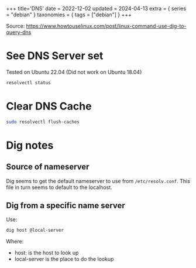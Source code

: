 +++
title='DNS'
date = 2022-12-02
updated = 2024-04-13
extra = { series = "debian" }
taxonomies = { tags = ["debian"] }
+++

Source: <https://www.howtouselinux.com/post/linux-command-use-dig-to-query-dns>

# See DNS Server set

Tested on Ubuntu 22.04 (Did not work on Ubuntu 18.04)

```sh
resolvectl status
```

# Clear DNS Cache

```sh
sudo resolvectl flush-caches
```

# Dig notes

## Source of nameserver

Dig seems to get the default nameserver to use from `/etc/resolv.conf`.
This file in turn seems to default to the localhost.

## Dig from a specific name server

Use:

```sh
dig host @local-server
```

Where:

- host: is the host to look up
- local-server is the place to do the lookup

